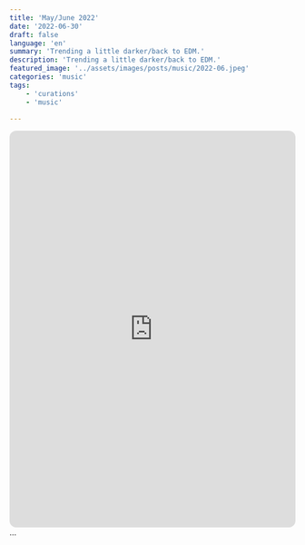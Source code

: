 ```yaml
---
title: 'May/June 2022'
date: '2022-06-30'
draft: false
language: 'en'
summary: 'Trending a little darker/back to EDM.'
description: 'Trending a little darker/back to EDM.'
featured_image: '../assets/images/posts/music/2022-06.jpeg'
categories: 'music'
tags:
    - 'curations'
    - 'music'

---
```

<!-- @format -->
<iframe
    style="border-radius:12px"
    src="https://open.spotify.com/embed/playlist/382R8cO4eZOtbxAC9mgpHM"
    width="100%"
    height="700"
    frameBorder="0"
    allowfullscreen=""
    allow="
        autoplay;
        clipboard-write;
        encrypted-media;
        fullscreen;
        picture-in-picture
        "
    loading="lazy"
    ></iframe>
...
